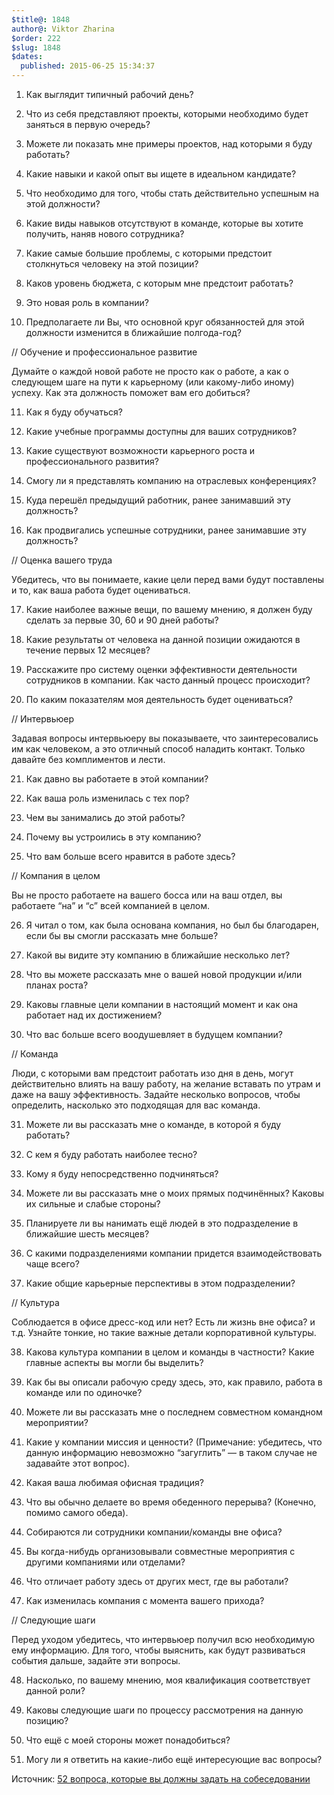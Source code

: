 ```yaml
---
$title@: 1848
author@: Viktor Zharina
$order: 222
$slug: 1848
$dates:
  published: 2015-06-25 15:34:37
---
```

1. Как выглядит типичный рабочий день?



2. Что из себя представляют проекты, которыми необходимо будет заняться в первую очередь?



3. Можете ли показать мне примеры проектов, над которыми я буду работать?



4. Какие навыки и какой опыт вы ищете в идеальном кандидате?



5. Что необходимо для того, чтобы стать действительно успешным на этой должности?



6. Какие виды навыков отсутствуют в команде, которые вы хотите получить, наняв нового сотрудника?



7. Какие самые большие проблемы, с которыми предстоит столкнуться человеку на этой позиции?



8. Каков уровень бюджета, с которым мне предстоит работать?



9. Это новая роль в компании?



10. Предполагаете ли Вы, что основной круг обязанностей для этой должности изменится в ближайшие полгода-год?

<!--more-->







// Обучение и профессиональное развитие

Думайте о каждой новой работе не просто как о работе, а как о следующем шаге на пути к карьерному (или какому-либо иному) успеху. Как эта должность поможет вам его добиться?



11. Как я буду обучаться?



12. Какие учебные программы доступны для ваших сотрудников?



13. Какие существуют возможности карьерного роста и профессионального развития?



14. Смогу ли я представлять компанию на отраслевых конференциях?



15. Куда перешёл предыдущий работник, ранее занимавший эту должность?



16. Как продвигались успешные сотрудники, ранее занимавшие эту должность?





// Оценка вашего труда

Убедитесь, что вы понимаете, какие цели перед вами будут поставлены и то, как ваша работа будет оцениваться.



17. Какие наиболее важные вещи, по вашему мнению, я должен буду сделать за первые 30, 60 и 90 дней работы?



18. Какие результаты от человека на данной позиции ожидаются в течение первых 12 месяцев?



19. Расскажите про систему оценки эффективности деятельности сотрудников в компании. Как часто данный процесс происходит?



20. По каким показателям моя деятельность будет оцениваться?





// Интервьюер

Задавая вопросы интервьюеру вы показываете, что заинтересовались им как человеком, а это отличный способ наладить контакт. Только давайте без комплиментов и лести.



21. Как давно вы работаете в этой компании?



22. Как ваша роль изменилась с тех пор?



23. Чем вы занимались до этой работы?



24. Почему вы устроились в эту компанию?



25. Что вам больше всего нравится в работе здесь?





// Компания в целом

Вы не просто работаете на вашего босса или на ваш отдел, вы работаете “на” и “с” всей компанией в целом.



26. Я читал о том, как была основана компания, но был бы благодарен, если бы вы смогли рассказать мне больше?



27. Какой вы видите эту компанию в ближайшие несколько лет?



28. Что вы можете рассказать мне о вашей новой продукции и/или планах роста?



29. Каковы главные цели компании в настоящий момент и как она работает над их достижением?



30. Что вас больше всего воодушевляет в будущем компании?





// Команда

Люди, с которыми вам предстоит работать изо дня в день, могут действительно влиять на вашу работу, на желание вставать по утрам и даже на вашу эффективность. Задайте несколько вопросов, чтобы определить, насколько это подходящая для вас команда.



31. Можете ли вы рассказать мне о команде, в которой я буду работать?



32. С кем я буду работать наиболее тесно?



33. Кому я буду непосредственно подчиняться?



34. Можете ли вы рассказать мне о моих прямых подчинённых? Каковы их сильные и слабые стороны?



35. Планируете ли вы нанимать ещё людей в это подразделение в ближайшие шесть месяцев?



36. С какими подразделениями компании придется взаимодействовать чаще всего?



37. Какие общие карьерные перспективы в этом подразделении?





// Культура

Соблюдается в офисе дресс-код или нет? Есть ли жизнь вне офиса? и т.д. Узнайте тонкие, но такие важные детали корпоративной культуры.



38. Какова культура компании в целом и команды в частности? Какие главные аспекты вы могли бы выделить?



39. Как бы вы описали рабочую среду здесь, это, как правило, работа в команде или по одиночке?



40. Можете ли вы рассказать мне о последнем совместном командном мероприятии?



41. Какие у компании миссия и ценности? (Примечание: убедитесь, что данную информацию невозможно “загуглить” — в таком случае не задавайте этот вопрос).



42. Какая ваша любимая офисная традиция?



43. Что вы обычно делаете во время обеденного перерыва? (Конечно, помимо самого обеда).



44. Собираются ли сотрудники компании/команды вне офиса?



45. Вы когда-нибудь организовывали совместные мероприятия с другими компаниями или отделами?



46. Что отличает работу здесь от других мест, где вы работали?



47. Как изменилась компания с момента вашего прихода?





// Следующие шаги

Перед уходом убедитесь, что интервьюер получил всю необходимую ему информацию. Для того, чтобы выяснить, как будут развиваться события дальше, задайте эти вопросы. 



48. Насколько, по вашему мнению, моя квалификация соответствует данной роли?



49. Каковы следующие шаги по процессу рассмотрения на данную позицию?



50. Что ещё с моей стороны может понадобиться?



51. Могу ли я ответить на какие-либо ещё интересующие вас вопросы?



Источник: <a href="http://megamozg.ru/company/icanchoose/blog/16674/" target="_blank">52 вопроса, которые вы должны задать на собеседовании</a>